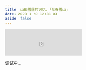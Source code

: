 ```yaml
---
title: 山巅雪国的记忆.「龙脊雪山」
date: 2023-1-20 12:31:03
aside: false
---
```

<head>
    <meta charset="UTF-8">
    <meta http-equiv="X-UA-Compatible" content="IE=edge">
    <meta name="viewport" content="width=device-width, initial-scale=1.0">
    <link rel="icon" type="image/x-icon" href="favicon.ico">
    <title>Daily Music Sharing</title>
    <body><div class="c"></div>
    <script src="https://cdn.staticfile.org/jquery/1.10.2/jquery.min.js"></script>
    <iframe frameborder="no" border="0" marginwidth="0" marginheight="0" width=50% height=86 id="music"
        src="https://music.163.com/outchain/player?type=2&id=1833805536&auto=1&height=66"></iframe>
</head>

调试中...
